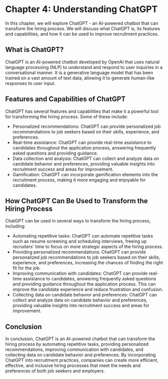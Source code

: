 Chapter 4: Understanding ChatGPT
================================

In this chapter, we will explore ChatGPT - an AI-powered chatbot that can transform the hiring process. We will discuss what ChatGPT is, its features and capabilities, and how it can be used to improve recruitment practices.

What is ChatGPT?
----------------

ChatGPT is an AI-powered chatbot developed by OpenAI that uses natural language processing (NLP) to understand and respond to user inquiries in a conversational manner. It is a generative language model that has been trained on a vast amount of text data, allowing it to generate human-like responses to user input.

Features and Capabilities of ChatGPT
------------------------------------

ChatGPT has several features and capabilities that make it a powerful tool for transforming the hiring process. Some of these include:

* Personalized recommendations: ChatGPT can provide personalized job recommendations to job seekers based on their skills, experience, and preferences.
* Real-time assistance: ChatGPT can provide real-time assistance to candidates throughout the application process, answering frequently asked questions and providing guidance.
* Data collection and analysis: ChatGPT can collect and analyze data on candidate behavior and preferences, providing valuable insights into recruitment success and areas for improvement.
* Gamification: ChatGPT can incorporate gamification elements into the recruitment process, making it more engaging and enjoyable for candidates.

How ChatGPT Can Be Used to Transform the Hiring Process
-------------------------------------------------------

ChatGPT can be used in several ways to transform the hiring process, including:

* Automating repetitive tasks: ChatGPT can automate repetitive tasks such as resume screening and scheduling interviews, freeing up recruiters' time to focus on more strategic aspects of the hiring process.
* Providing personalized recommendations: ChatGPT can provide personalized job recommendations to job seekers based on their skills, experience, and preferences, increasing the chances of finding the right fit for the job.
* Improving communication with candidates: ChatGPT can provide real-time assistance to candidates, answering frequently asked questions and providing guidance throughout the application process. This can improve the candidate experience and reduce frustration and confusion.
* Collecting data on candidate behavior and preferences: ChatGPT can collect and analyze data on candidate behavior and preferences, providing valuable insights into recruitment success and areas for improvement.

Conclusion
----------

In conclusion, ChatGPT is an AI-powered chatbot that can transform the hiring process by automating repetitive tasks, providing personalized recommendations, improving communication with candidates, and collecting data on candidate behavior and preferences. By incorporating ChatGPT into recruitment practices, companies can create more efficient, effective, and inclusive hiring processes that meet the needs and preferences of both job seekers and employers.
